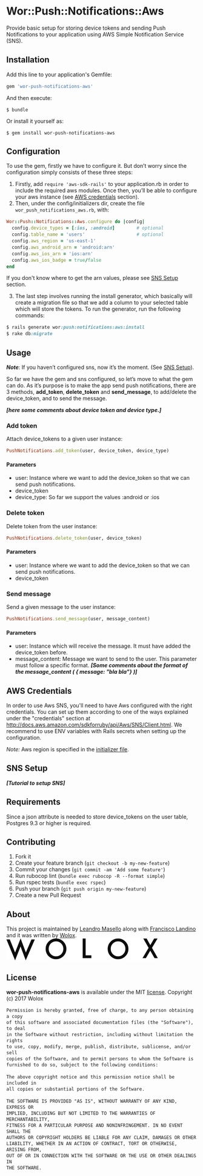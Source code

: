 # Wor::Push::Notifications::Aws
Provide basic setup for storing device tokens and sending Push Notifications to your application using AWS Simple Notification Service (SNS).

## Installation

Add this line to your application's Gemfile:

```ruby
gem 'wor-push-notifications-aws'
```

And then execute:

    $ bundle

Or install it yourself as:

    $ gem install wor-push-notifications-aws

## Configuration
To use the gem, firstly we have to configure it. But don’t worry since the configuration simply consists of these three steps:
1. Firstly, add `require 'aws-sdk-rails'` to your application.rb in order to include the required aws modules. Once then, you’ll be able to configure your aws instance (see [AWS credentials](#aws-credentials) section).
2. Then, under the config/initializers dir, create the file `wor_push_notifications_aws.rb`, with:
```ruby
Wor::Push::Notifications::Aws.configure do |config|
  config.device_types = [:ios, :android] 		# optional
  config.table_name = 'users'          			# optional
  config.aws_region = 'us-east-1'
  config.aws_android_arn = 'android:arn'
  config.aws_ios_arn = 'ios:arn'
  config.aws_ios_badge = true/false
end
```
If you don't know where to get the arn values, please see [SNS Setup](#sns-setup) section.

3. The last step involves running the install generator, which basically will create a migration file so that we add a column to your selected table which will store the tokens. To run the generator, run the following commands:
```ruby
$ rails generate wor:push:notifications:aws:install
$ rake db:migrate
```

## Usage
***Note***: If you haven’t configured sns, now it’s the moment. (See [SNS Setup](#sns-setup)).

So far we have the gem and sns configured, so let’s move to what the gem can do.
As it’s purpose is to make the app send push notifications, there are 3 methods, **add_token**, **delete_token** and **send_message**, to add/delete the device_token, and to send the message.

***[here some comments about device token and device type.]***

### Add token
Attach device_tokens to a given user instance:
```ruby
PushNotifications.add_token(user, device_token, device_type)
```
#### Parameters
- user: Instance where we want to add the device_token so that we can send push notifications.
- device_token
- device_type: So far we support the values :android or :ios

### Delete token
Delete token from the user instance:
```ruby
PushNotifications.delete_token(user, device_token)
```
#### Parameters
- user: Instance where we want to add the device_token so that we can send push notifications.
- device_token

### Send message
Send a given message to the user instance:
```ruby
PushNotifications.send_message(user, message_content)
```
#### Parameters
- user: Instance which will receive the message. It must have added the device_token before.
- message_content: Message we want to send to the user.
                   This parameter must follow a specific format.
                   ***[Some comments about the format of the message_content ( { message: "bla bla"} )]***

## AWS Credentials
In order to use Aws SNS, you'll need to have Aws configured with the right credentials.
You can set up them according to one of the ways explained under the
"credentials" section at http://docs.aws.amazon.com/sdkforruby/api/Aws/SNS/Client.html.
We recommend to use ENV variables with Rails secrets when setting up the configuration.

*Note:* Aws region is specified in the [initializer file](#configuration).
## SNS Setup
***[Tutorial to setup SNS]***

## Requirements
Since a json attribute is needed to store device_tokens on the user table,
Postgres 9.3 or higher is required.

## Contributing
1. Fork it
2. Create your feature branch (`git checkout -b my-new-feature`)
3. Commit your changes (`git commit -am 'Add some feature'`)
4. Run rubocop lint (`bundle exec rubocop -R --format simple`)
5. Run rspec tests (`bundle exec rspec`)
6. Push your branch (`git push origin my-new-feature`)
7. Create a new Pull Request

## About
This project is maintained by [Leandro Masello](https://github.com/lmasello) along with
[Francisco Landino](https://github.com/plandino) and it was written by
[Wolox](http://www.wolox.com.ar).
![Wolox](https://raw.githubusercontent.com/Wolox/press-kit/master/logos/logo_banner.png)

## License
**wor-push-notifications-aws** is available under the MIT [license](https://raw.githubusercontent.com/Wolox/wor-push-notifications-aws/master/LICENSE.txt).
    Copyright (c) 2017 Wolox

    Permission is hereby granted, free of charge, to any person obtaining a copy
    of this software and associated documentation files (the "Software"), to deal
    in the Software without restriction, including without limitation the rights
    to use, copy, modify, merge, publish, distribute, sublicense, and/or sell
    copies of the Software, and to permit persons to whom the Software is
    furnished to do so, subject to the following conditions:

    The above copyright notice and this permission notice shall be included in
    all copies or substantial portions of the Software.

    THE SOFTWARE IS PROVIDED "AS IS", WITHOUT WARRANTY OF ANY KIND, EXPRESS OR
    IMPLIED, INCLUDING BUT NOT LIMITED TO THE WARRANTIES OF MERCHANTABILITY,
    FITNESS FOR A PARTICULAR PURPOSE AND NONINFRINGEMENT. IN NO EVENT SHALL THE
    AUTHORS OR COPYRIGHT HOLDERS BE LIABLE FOR ANY CLAIM, DAMAGES OR OTHER
    LIABILITY, WHETHER IN AN ACTION OF CONTRACT, TORT OR OTHERWISE, ARISING FROM,
    OUT OF OR IN CONNECTION WITH THE SOFTWARE OR THE USE OR OTHER DEALINGS IN
    THE SOFTWARE.
